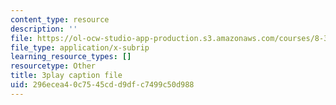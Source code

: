 ```yaml
---
content_type: resource
description: ''
file: https://ol-ocw-studio-app-production.s3.amazonaws.com/courses/8-333-statistical-mechanics-i-statistical-mechanics-of-particles-fall-2013/296ecea40c7545cdd9dfc7499c50d988_t7pTpwMjQ5I.srt
file_type: application/x-subrip
learning_resource_types: []
resourcetype: Other
title: 3play caption file
uid: 296ecea4-0c75-45cd-d9df-c7499c50d988
---
```

